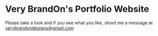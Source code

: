 # Very BrandOn's Portfolio Website
Please take a look and if you see what you like, shoot me a message at verybrandondesigns@gmail.com




